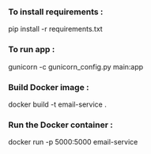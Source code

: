 ### To install requirements :
pip install -r requirements.txt 
### To run app : 
gunicorn -c gunicorn_config.py main:app
### Build Docker image : 
docker build -t email-service .
### Run the Docker container : 
docker run -p 5000:5000 email-service

